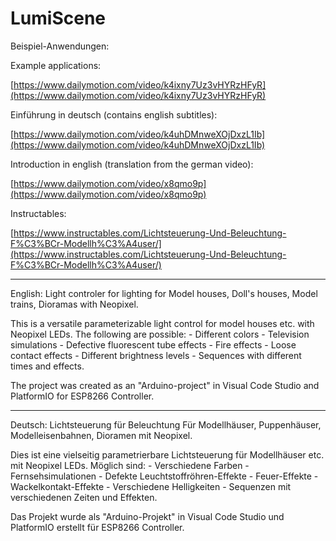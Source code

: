 # LumiScene

Beispiel-Anwendungen:

Example applications:

[https://www.dailymotion.com/video/k4ixny7Uz3vHYRzHFyR](https://www.dailymotion.com/video/k4ixny7Uz3vHYRzHFyR)

Einführung in deutsch (contains english subtitles):

[https://www.dailymotion.com/video/k4uhDMnweXOjDxzL1Ib﻿](https://www.dailymotion.com/video/k4uhDMnweXOjDxzL1Ib)

Introduction in english (translation from the german video):

[https://www.dailymotion.com/video/x8qmo9p](https://www.dailymotion.com/video/x8qmo9p)

Instructables:

[https://www.instructables.com/Lichtsteuerung-Und-Beleuchtung-F%C3%BCr-Modellh%C3%A4user/](https://www.instructables.com/Lichtsteuerung-Und-Beleuchtung-F%C3%BCr-Modellh%C3%A4user/)

_________________________________________________________________________________________________

English:
Light controler for lighting for Model houses, Doll's houses, Model trains, Dioramas with Neopixel.

This is a versatile parameterizable light control for model houses etc. with Neopixel LEDs.
The following are possible: - Different colors - Television simulations - Defective fluorescent tube effects - Fire effects - Loose contact effects - Different brightness levels - Sequences with different times and effects.

The project was created as an "Arduino-project" in Visual Code Studio and PlatformIO for ESP8266 Controller.
_________________________________________________________________________________________________

Deutsch:
Lichtsteuerung für Beleuchtung Für Modellhäuser, Puppenhäuser, Modelleisenbahnen, Dioramen mit Neopixel.

Dies ist eine vielseitig parametrierbare Lichtsteuerung für Modellhäuser etc. mit Neopixel LEDs.
Möglich sind: - Verschiedene Farben - Fernsehsimulationen - Defekte Leuchtstoffröhren-Effekte - Feuer-Effekte - Wackelkontakt-Effekte - Verschiedene Helligkeiten - Sequenzen mit verschiedenen Zeiten und Effekten.

Das Projekt wurde als "Arduino-Projekt" in Visual Code Studio und PlatformIO erstellt für ESP8266 Controller.
